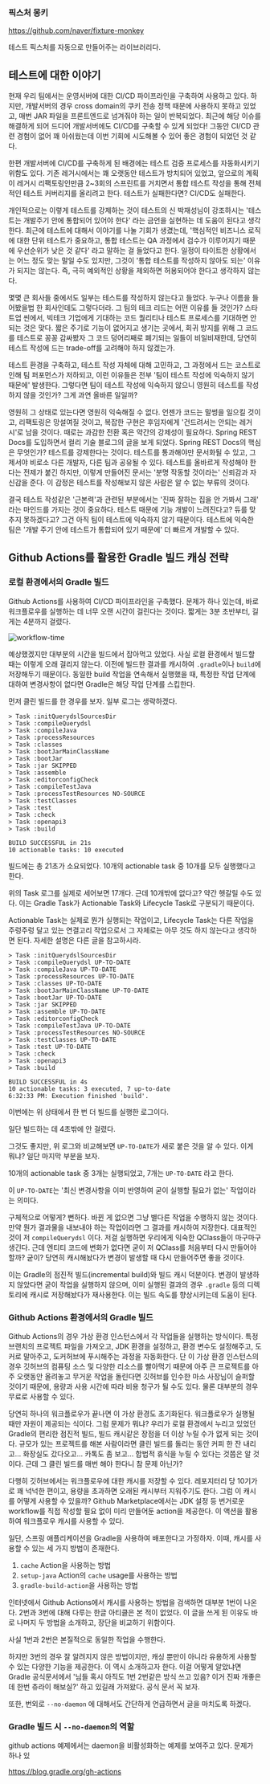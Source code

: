 ### 픽스처 몽키

https://github.com/naver/fixture-monkey

테스트 픽스처를 자동으로 만들어주는 라이브러리다.



## 테스트에 대한 이야기

현재 우리 팀에서는 운영서버에 대한 CI/CD 파이프라인을 구축하여 사용하고 있다. 하지만, 개발서버의 경우 cross domain의 쿠키 전송 정책 때문에 사용하지 못하고 있었고, 매번 JAR 파일을 프론트엔드로 넘겨줘야 하는 일이 반복되었다. 최근에 해당 이슈를 해결하게 되어 드디어 개발서버에도 CI/CD를 구축할 수 있게 되었다! 그동안 CI/CD 관련 경험이 없어 꽤 아쉬웠는데 이번 기회에 시도해볼 수 있어 좋은 경험이 되었던 것 같다.

한편 개발서버에 CI/CD를 구축하게 된 배경에는 테스트 검증 프로세스를 자동화시키기 위함도 있다. 기존 레거시에서는 꽤 오랫동안 테스트가 방치되어 있었고, 앞으로의 계획이 레거시 리팩토링인만큼 2~3회의 스프린트를 거치면서 통합 테스트 작성을 통해 전체적인 테스트 커버리지를 올리려고 한다. 테스트가 실패한다면? CI/CD도 실패한다.

개인적으로는 이렇게 테스트를 강제하는 것이 테스트의 신 박재성님이 강조하시는 '테스트는 개발주기 안에 통합되어 있어야 한다' 라는 금언을 실현하는 데 도움이 된다고 생각한다. 최근에 테스트에 대해서 이야기를 나눌 기회가 생겼는데, '핵심적인 비즈니스 로직에 대한 단위 테스트가 중요하고, 통합 테스트는 QA 과정에서 검수가 이루어지기 때문에 우선순위가 낮은 것 같다' 라고 말하는 걸 들었다고 한다. 일정이 타이트한 상황에서는 어느 정도 맞는 말일 수도 있지만, 그것이 '통합 테스트를 작성하지 않아도 되는' 이유가 되지는 않는다. 즉, 극히 예외적인 상황을 제외하면 허용되어야 한다고 생각하지 않는다.

몇몇 큰 회사들 중에서도 일부는 테스트를 작성하지 않는다고 들었다. 누구나 이름을 들어봤을법 한 회사인데도 그렇다더라. 그 팀의 테크 리드는 어떤 이유를 들 것인가? 스타트업 씬에서, 빅테크 기업에게 기대하는 코드 퀄리티나 테스트 프로세스를 기대하면 안되는 것은 맞다. 짧은 주기로 기능이 없어지고 생기는 곳에서, 회귀 방지를 위해 그 코드를 테스트로 꽁꽁 감싸봤자 그 코드 덩어리째로 폐기되는 일들이 비일비재한데, 당연히 테스트 작성에 드는 trade-off를 고려해야 하지 않겠는가.

테스트 환경을 구축하고, 테스트 작성 자체에 대해 고민하고, 그 과정에서 드는 코스트로 인해 팀 퍼포먼스가 저하되고, 이런 이유들은 전부 '팀이 테스트 작성에 익숙하지 않기 때문에' 발생한다. 그렇다면 팀이 테스트 작성에 익숙하지 않으니 영원히 테스트를 작성하지 않을 것인가? 그게 과연 올바른 일일까?

영원히 그 상태로 있는다면 영원히 익숙해질 수 없다. 언젠가 코드는 말썽을 일으킬 것이고, 리팩토링은 망설여질 것이고, 복잡한 구현은 후임자에게 '건드려서는 안되는 레거시'로 남을 것이다. 때로는 과감한 전환 혹은 약간의 강제성이 필요하다. Spring REST Docs를 도입하면서 컬리 기술 블로그의 글을 보게 되었다. Spring REST Docs의 핵심은 무엇인가? 테스트를 강제한다는 것이다. 테스트를 통과해야만 문서화될 수 있고, 그제서야 비로소 다른 개발자, 다른 팀과 공유될 수 있다. 테스트를 올바르게 작성해야 한다는 전제가 붙긴 하지만, 이렇게 만들어진 문서는 '분명 작동할 것이라는' 신뢰감과 자신감을 준다. 이 감정은 테스트를 작성해보지 않은 사람은 알 수 없는 부류의 것이다.

결국 테스트 작성같은 '근본력'과 관련된 부분에서는 '진짜 잘하는 집을 안 가봐서 그래' 라는 마인드를 가지는 것이 중요하다. 테스트 때문에 기능 개발이 느려진다고? 듀를 맞추지 못하겠다고? 그건 아직 팀이 테스트에 익숙하지 않기 때문이다. 테스트에 익숙한 팀은 '개발 주기 안에 테스트가 통합되어 있기 때문에' 더 빠르게 개발할 수 있다. 


## Github Actions를 활용한 Gradle 빌드 캐싱 전략

### 로컬 환경에서의 Gradle 빌드

Github Actions를 사용하여 CI/CD 파이프라인을 구축했다. 문제가 하나 있는데, 바로 워크플로우를 실행하는 데 너무 오랜 시간이 걸린다는 것이다. 짧게는 3분 초반부터, 길게는 4분까지 걸렸다.

![workflow-time](image.png)

예상했겠지만 대부분의 시간을 빌드에서 잡아먹고 있었다. 사실 로컬 환경에서 빌드할 때는 이렇게 오래 걸리지 않는다. 이전에 빌드한 결과를 캐시하여 `.gradle`이나 `build`에 저장해두기 때문이다. 동일한 build 작업을 연속해서 실행했을 때, 특정한 작업 단계에 대하여 변경사항이 없다면 Gradle은 해당 작업 단계를 스킵한다.

먼저 클린 빌드를 한 경우를 보자. 일부 로그는 생략하겠다.

```
> Task :initQuerydslSourcesDir
> Task :compileQuerydsl
> Task :compileJava
> Task :processResources
> Task :classes
> Task :bootJarMainClassName
> Task :bootJar
> Task :jar SKIPPED
> Task :assemble
> Task :editorconfigCheck
> Task :compileTestJava
> Task :processTestResources NO-SOURCE
> Task :testClasses
> Task :test
> Task :check
> Task :openapi3
> Task :build

BUILD SUCCESSFUL in 21s
10 actionable tasks: 10 executed
```

빌드에는 총 21초가 소요되었다. 10개의 actionable task 중 10개를 모두 실행했다고 한다.


위의 Task 로그를 실제로 세어보면 17개다. 근데 10개밖에 없다고? 약간 헷갈릴 수도 있다.
이는 Gradle Task가 Actionable Task와 Lifecycle Task로 구분되기 때문이다. 

Actionable Task는 실제로 뭔가 실행되는 작업이고, Lifecycle Task는 다른 작업을 주렁주렁 달고 있는 연결고리 작업으로서 그 자체로는 아무 것도 하지 않는다고 생각하면 된다. 자세한 설명은 다른 글을 참고하시라. 


```
> Task :initQuerydslSourcesDir
> Task :compileQuerydsl UP-TO-DATE
> Task :compileJava UP-TO-DATE
> Task :processResources UP-TO-DATE
> Task :classes UP-TO-DATE
> Task :bootJarMainClassName UP-TO-DATE
> Task :bootJar UP-TO-DATE
> Task :jar SKIPPED
> Task :assemble UP-TO-DATE
> Task :editorconfigCheck
> Task :compileTestJava UP-TO-DATE
> Task :processTestResources NO-SOURCE
> Task :testClasses UP-TO-DATE
> Task :test UP-TO-DATE
> Task :check
> Task :openapi3
> Task :build

BUILD SUCCESSFUL in 4s
10 actionable tasks: 3 executed, 7 up-to-date
6:32:33 PM: Execution finished 'build'.
```

이번에는 위 상태에서 한 번 더 빌드를 실행한 로그이다.

일단 빌드하는 데 4초밖에 안 걸렸다.

그것도 좋지만, 위 로그와 비교해보면 `UP-TO-DATE`가 새로 붙은 것을 알 수 있다. 이게 뭐냐? 일단 마지막 부분을 보자. 

10개의 actionable task 중 3개는 실행되었고, 7개는 `UP-TO-DATE` 라고 한다. 

이 `UP-TO-DATE`는 '최신 변경사항을 이미 반영하여 굳이 실행할 필요가 없는' 작업이라는 의미다.

구체적으로 어떻게? 뻔하다. 바뀐 게 없으면 그냥 별다른 작업을 수행하지 않는 것이다. 만약 뭔가 결과물을 내보내야 하는 작업이라면 그 결과를 캐시하여 저장한다. 대표적인 것이 저 `compileQuerydsl` 이다. 저걸 실행하면 우리에게 익숙한 QClass들이 마구마구 생긴다. 근데 엔티티 코드에 변화가 없다면 굳이 저 QClass를 처음부터 다시 만들어야 할까? 굳이? 당연히 캐시해놨다가 변경이 발생할 때 다시 만들어주면 좋을 것이다.

이는 Gradle의 점진적 빌드(incremental build)와 빌드 캐시 덕분이다. 변경이 발생하지 않았다면 굳이 작업을 실행하지 않으며, 이미 실행된 결과의 경우 `.gradle` 등의 디렉토리에 캐시로 저장해놨다가 재사용한다. 이는 빌드 속도를 향상시키는데 도움이 된다.



### Github Actions 환경에서의 Gradle 빌드

Github Actions의 경우 가상 환경 인스턴스에서 각 작업들을 실행하는 방식이다. 특정 브랜치의 프로젝트 파일을 가져오고, JDK 환경을 설정하고, 환경 변수도 설정해주고, 도커로 말아주고, 도커허브에 푸시해주는 과정을 자동화한다. 단 이 가상 환경 인스턴스의 경우 깃허브의 컴퓨팅 소스 및 다양한 리소스를 빨아먹기 때문에 아주 큰 프로젝트를 아주 오랫동안 올려놓고 무거운 작업을 돌린다면 깃허브를 인수한 마소 사장님이 슬퍼할 것이기 때문에, 용량과 사용 시간에 따라 비용 청구가 될 수도 있다. 물론 대부분의 경우 무료로 사용할 수 있다.

당연히 하나의 워크플로우가 끝나면 이 가상 환경도 초기화된다. 워크플로우가 실행될 때만 자원이 제공되는 식이다. 그럼 문제가 뭐냐? 우리가 로컬 환경에서 누리고 있었던 Gradle의 편리한 점진적 빌드, 빌드 캐시같은 장점을 더 이상 누릴 수가 없게 되는 것이다. 규모가 있는 프로젝트를 해본 사람이라면 클린 빌드를 돌리는 동안 커피 한 잔 내리고... 화장실도 갔다오고... 카톡도 좀 보고... 합법적 휴식을 누릴 수 있다는 것쯤은 알 것이다. 근데 그 클린 빌드를 매번 해야 한다니 참 문제 아닌가?

다행히 깃허브에서는 워크플로우에 대한 캐시를 저장할 수 있다. 레포지터리 당 10기가로 꽤 넉넉한 편이고, 용량을 초과하면 오래된 캐시부터 지워주기도 한다. 그럼 이 캐시를 어떻게 사용할 수 있을까? Github Marketplace에서는 JDK 설정 등 번거로운 workflow를 직접 작성할 필요 없이 미리 만들어둔 action을 제공한다. 이 액션을 활용하여 워크플로우 캐시를 사용할 수 있다.

일단, 스프링 애플리케이션을 Gradle을 사용하여 배포한다고 가정하자. 이때, 캐시를 사용할 수 있는 세 가지 방법이 존재한다.


1. `cache` Action을 사용하는 방법
2. `setup-java` Action의 `cache` usage를 사용하는 방법
3. `gradle-build-action`을 사용하는 방법


인터넷에서 Github Actions에서 캐시를 사용하는 방법을 검색하면 대부분 1번이 나온다. 2번과 3번에 대해 다루는 한글 아티클은 본 적이 없었다. 이 글을 쓰게 된 이유도 바로 나머지 두 방법을 소개하고, 장단을 비교하기 위함이다.

사실 1번과 2번은 본질적으로 동일한 작업을 수행한다. 

하지만 3번의 경우 잘 알려지지 않은 방법이지만, 캐싱 뿐만이 아니라 유용하게 사용할 수 있는 다양한 기능을 제공한다. 이 역시 소개하고자 한다. 이걸 어떻게 알았냐면 Gradle 공식문서에서 '님들 혹시 아직도 1번 2번같은 방식 쓰고 있음? 이거 진짜 개좋은데 한번 츄라이 해보실?' 하고 있길래 가져왔다. 공식 문서 꼭 보자. 

또한, 번외로 `--no-daemon` 에 대해서도 간단하게 언급하면서 글을 마치도록 하겠다.

### Gradle 빌드 시 `--no-daemon`의 역할
github actions 예제에서는 daemon을 비활성화하는 예제를 보여주고 있다. 문제가 하나 있

https://blog.gradle.org/gh-actions